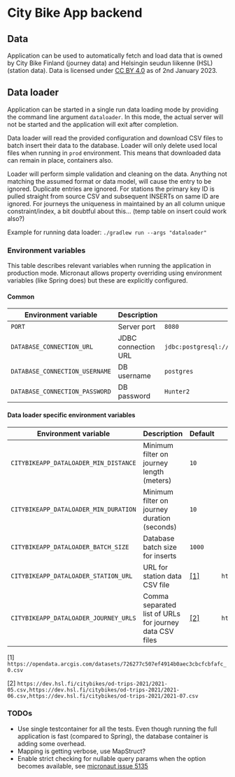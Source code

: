 # City Bike App backend

## Data

Application can be used to automatically fetch and load data that is owned by City Bike Finland (journey data) and
Helsingin seudun liikenne (HSL) (station data). Data is licensed
under [CC BY 4.0](https://creativecommons.org/licenses/by/4.0/) as of 2nd January 2023.

## Data loader

Application can be started in a single run data loading mode by providing the command line argument `dataloader`. In
this mode, the actual server will not be started and the application will exit after completion.

Data loader will read the provided configuration and download CSV files to batch insert their data to the database.
Loader will only delete used local files when running in `prod` environment. This means that downloaded data can remain
in place,
containers also.

Loader will perform simple validation and cleaning on the data. Anything not matching the assumed format or data model,
will cause the entry to be ignored. Duplicate entries are ignored. For stations the primary key ID is pulled straight
from source CSV and subsequent INSERTs on same ID are ignored. For journeys the uniqueness in maintained by an all
column unique constraint/index, a bit doubtful about this... (temp table on insert could work also?)

Example for running data loader: `./gradlew run --args "dataloader"`

### Environment variables

This table describes relevant variables when running the application in production mode. Micronaut allows property
overriding using environment variables (like Spring does) but these are explicitly configured.

#### Common

| Environment variable                 | Description                                     | Default                                                   | Required | Example                                                   |
|--------------------------------------|-------------------------------------------------|-----------------------------------------------------------|----------|-----------------------------------------------------------|
| `PORT`                               | Server port                                     | `8080`                                                    |          |                                                           |
| `DATABASE_CONNECTION_URL`            | JDBC connection URL                             | `jdbc:postgresql://host.docker.internal:5432/citybikeapp` |          | `jdbc:postgresql://foo.bar:5432/packlister`               |
| `DATABASE_CONNECTION_USERNAME`       | DB username                                     | `postgres`                                                |          | `foo`                                                     |
| `DATABASE_CONNECTION_PASSWORD`       | DB password                                     | `Hunter2`                                                 |          | `bar`                                                     |

#### Data loader specific environment variables

| Environment variable                  | Description                                             | Default                 | Example                                                   |
|---------------------------------------|---------------------------------------------------------|-------------------------|-----------------------------------------------------------|
| `CITYBIKEAPP_DATALOADER_MIN_DISTANCE` | Minimum filter on journey length (meters)               | `10`                    |                                                           |
| `CITYBIKEAPP_DATALOADER_MIN_DURATION` | Minimum filter on journey duration (seconds)            | `10`                    |                                                           |
| `CITYBIKEAPP_DATALOADER_BATCH_SIZE`   | Database batch size for inserts                         | `1000`                  |                                                           |
| `CITYBIKEAPP_DATALOADER_STATION_URL`  | URL for station data CSV file                           | [[1]](#default_station) | `http://foo.bar/file.csv`                                 |
| `CITYBIKEAPP_DATALOADER_JOURNEY_URLS` | Comma separated list of URLs for journey data CSV files | [[2]](#default_journey) | `http://foo.bar/journey1.csv,http://foo.bar/journey2.csv` |

<a id="default_station"></a>[1] `https://opendata.arcgis.com/datasets/726277c507ef4914b0aec3cbcfcbfafc_0.csv`

<a id="default_journey"></a>[2] `https://dev.hsl.fi/citybikes/od-trips-2021/2021-05.csv,https://dev.hsl.fi/citybikes/od-trips-2021/2021-06.csv,https://dev.hsl.fi/citybikes/od-trips-2021/2021-07.csv`

### TODOs

* Use single testcontainer for all the tests. Even though running the full application is fast (compared to Spring), the
  database container is adding some overhead.
* Mapping is getting verbose, use MapStruct?
* Enable strict checking for nullable query params when the option becomes available,
  see [micronaut issue 5135](https://github.com/micronaut-projects/micronaut-core/issues/5135)
